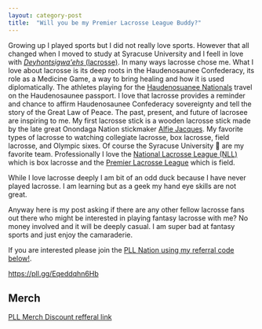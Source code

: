 ```yaml
---
layout: category-post
title:  "Will you be my Premier Lacrosse League Buddy?"
---
```

Growing up I played sports but I did not really love sports. However that all changed when I moved to study at Syracuse University and I feell in love with [*Deyhontsigwa'ehs* (lacrosse)](https://indigenousvalues.org/contributions/lacrosse/). In many ways lacrosse chose me. What I love about lacrosse is its deep roots in the Haudenosaunee Confederacy, its role as a Medicine Game, a way to bring healing and how it is used diplomatically. The athletes playing for the [Haudenosuanee Nationals](https://haudenosauneenationals.com/) travel on the Haudenosaunee passport. I love that lacrosse provides a reminder and chance to affirm Haudenosaunee Confederacy sovereignty and tell the story of the Great Law of Peace. The past, present, and future of lacrosee are inspiring to me. My first lacrosse stick is a wooden lacrosse stick made by the late great Onondaga Nation stickmaker [Alfie Jacques](https://alfieaward.com/). My favorite types of lacrosse to watching collegiate lacrosse, box lacrosse, field lacrosse, and Olympic sixes. Of course the Syracuse University :orange: are my favorite team. Professionally I love the [National Lacrosse League (NLL)](https://nll.com) which is box lacrosse and the [Premier Lacrosse League](https://premierlacrosseleague.com/) which is field. 

While I love lacrosse deeply I am bit of an odd duck because I have never played lacrosse. I am learning but as a geek my hand eye skills are not great. 

Anyway here is my post asking if there are any other fellow lacrosse fans out there who might be interested in playing fantasy lacrosse with me? No money involved and it will be deeply casual. I am super bad at fantasy sports and just enjoy the camaraderie.

If you are interested please join the [PLL Nation using my referral code below!](https://pll.gg/Eqeddqhn6Hb).

<https://pll.gg/Eqeddqhn6Hb>

## Merch
[PLL Merch Discount refferal link](https://refer.premierlacrosseleague.com/adam4673)